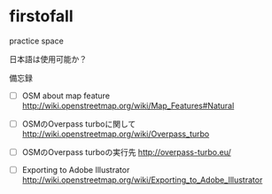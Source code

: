 # firstofall
practice space

日本語は使用可能か？

備忘録

- [ ] OSM about map feature
http://wiki.openstreetmap.org/wiki/Map_Features#Natural
- [ ] OSMのOverpass turboに関して
http://wiki.openstreetmap.org/wiki/Overpass_turbo
- [ ] OSMのOverpass turboの実行先
http://overpass-turbo.eu/

- [ ] Exporting to Adobe Illustrator
http://wiki.openstreetmap.org/wiki/Exporting_to_Adobe_Illustrator
